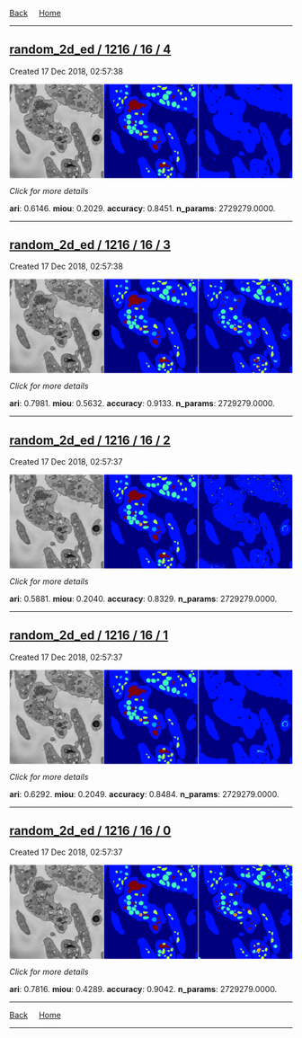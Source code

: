 
[Back](..)&nbsp;&nbsp;&nbsp;&nbsp;&nbsp;[Home](https://leapmanlab.github.io/snapshots)

---

<div class="summary"><a href="4"><h2>random_2d_ed / 1216 / 16 / 4</h2></a><p>Created 17 Dec 2018, 02:57:38
</p><a href="4"><img src="4/media/summary.png" align="center"></a><p>
<i>Click for more details</i>
</p></div>

**ari**: 0.6146. **miou**: 0.2029. **accuracy**: 0.8451. **n_params**: 2729279.0000. 

---

<div class="summary"><a href="3"><h2>random_2d_ed / 1216 / 16 / 3</h2></a><p>Created 17 Dec 2018, 02:57:38
</p><a href="3"><img src="3/media/summary.png" align="center"></a><p>
<i>Click for more details</i>
</p></div>

**ari**: 0.7981. **miou**: 0.5632. **accuracy**: 0.9133. **n_params**: 2729279.0000. 

---

<div class="summary"><a href="2"><h2>random_2d_ed / 1216 / 16 / 2</h2></a><p>Created 17 Dec 2018, 02:57:37
</p><a href="2"><img src="2/media/summary.png" align="center"></a><p>
<i>Click for more details</i>
</p></div>

**ari**: 0.5881. **miou**: 0.2040. **accuracy**: 0.8329. **n_params**: 2729279.0000. 

---

<div class="summary"><a href="1"><h2>random_2d_ed / 1216 / 16 / 1</h2></a><p>Created 17 Dec 2018, 02:57:37
</p><a href="1"><img src="1/media/summary.png" align="center"></a><p>
<i>Click for more details</i>
</p></div>

**ari**: 0.6292. **miou**: 0.2049. **accuracy**: 0.8484. **n_params**: 2729279.0000. 

---

<div class="summary"><a href="0"><h2>random_2d_ed / 1216 / 16 / 0</h2></a><p>Created 17 Dec 2018, 02:57:37
</p><a href="0"><img src="0/media/summary.png" align="center"></a><p>
<i>Click for more details</i>
</p></div>

**ari**: 0.7816. **miou**: 0.4289. **accuracy**: 0.9042. **n_params**: 2729279.0000. 

---

[Back](..)&nbsp;&nbsp;&nbsp;&nbsp;&nbsp;[Home](https://leapmanlab.github.io/snapshots)

---